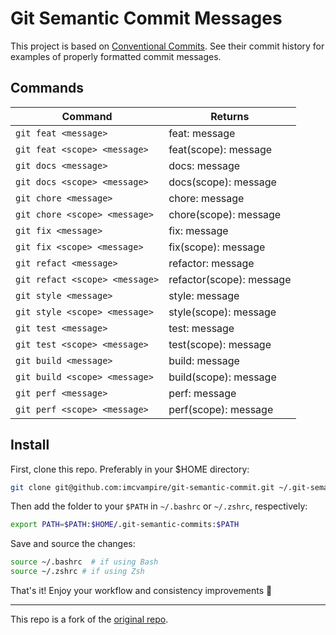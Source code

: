 # Git Semantic Commit Messages

This project is based on [Conventional Commits](https://www.conventionalcommits.org/en/v1.0.0/). See their commit history for examples of properly formatted commit messages.

## Commands

| Command                           | Returns                         |
| ---------------------             | ------------------------------- |
| `git feat <message>`              | feat: message                   |
| `git feat <scope> <message>`      | feat(scope): message            |
| `git docs <message>`              | docs: message                   |
| `git docs <scope> <message>`      | docs(scope): message            |
| `git chore <message>`             | chore: message                  |
| `git chore <scope> <message>`     | chore(scope): message           |
| `git fix <message>`               | fix: message                    |
| `git fix <scope> <message>`       | fix(scope): message             |
| `git refact <message>`            | refactor: message               |
| `git refact <scope> <message>`    | refactor(scope): message        |
| `git style <message>`             | style: message                  |
| `git style <scope> <message>`     | style(scope): message           |
| `git test <message>`              | test: message                   |
| `git test <scope> <message>`      | test(scope): message            |
| `git build <message>`             | build: message                  |
| `git build <scope> <message>`     | build(scope): message           |
| `git perf <message>`             | perf: message                  |
| `git perf <scope> <message>`     | perf(scope): message           |


## Install

First, clone this repo. Preferably in your $HOME directory:

```sh
git clone git@github.com:imcvampire/git-semantic-commit.git ~/.git-semantic-commits
```

Then add the folder to your `$PATH` in `~/.bashrc` or `~/.zshrc`, respectively:

```sh
export PATH=$PATH:$HOME/.git-semantic-commits:$PATH
```

Save and source the changes:

```sh
source ~/.bashrc  # if using Bash
source ~/.zshrc # if using Zsh
``````

That's it! Enjoy your workflow and consistency improvements 🎉

---

This repo is a fork of the [original repo](https://github.com/russiann/git-semantic-commits).
